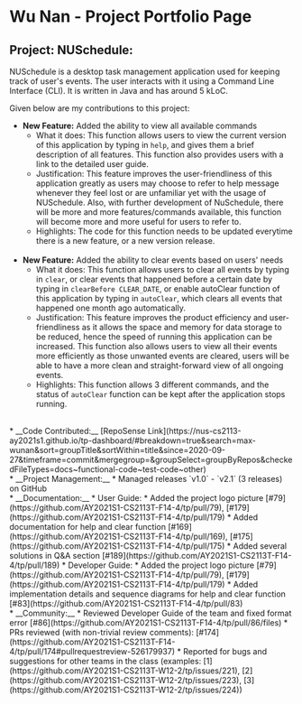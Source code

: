 # Wu Nan - Project Portfolio Page

## Project: NUSchedule:

NUSchedule is a desktop task management application used for keeping track of user's events. The user interacts with it 
using a Command Line Interface (CLI). It is written in Java and has around 5 kLoC.

Given below are my contributions to this project:

* __New Feature:__ Added the ability to view all available commands
    * What it does: This function allows users to view the current version of this application by typing in `help`, and gives them a brief 
    description of all features. This function also provides users with a link to the detailed user guide.
    * Justification: This feature improves the user-friendliness of this application greatly as users may choose to 
    refer to help message whenever they feel lost or are unfamiliar yet with the usage of NUSchedule. Also, with further
    development of NuSchedule, there will be more and more features/commands available, this function will become more 
    and more useful for users to refer to.
    * Highlights: The code for this function needs to be updated everytime there is a new feature, or a new version release.
    <br>
* __New Feature:__ Added the ability to clear events based on users' needs
    * What it does:  This function allows users to clear all events by typing in `clear`, or clear events that happened 
    before a certain date by typing in `clearBefore CLEAR_DATE`, or enable autoClear function of this application by
    typing in `autoClear`, which clears all events that happened one month ago automatically.
    * Justification: This feature improves the product efficiency and user-friendliness as it allows the space and memory
    for data storage to be reduced, hence the speed of running this application can be increased. This function also 
    allows users to view all their events more efficiently as those unwanted events are cleared, users will be able to
    have a more clean and straight-forward view of all ongoing events.
    * Highlights: This function allows 3 different commands, and the status of `autoClear` function can be kept after
    the application stops running.
<br>
* __Code Contributed:__ [RepoSense Link](https://nus-cs2113-ay2021s1.github.io/tp-dashboard/#breakdown=true&search=max-wunan&sort=groupTitle&sortWithin=title&since=2020-09-27&timeframe=commit&mergegroup=&groupSelect=groupByRepos&checkedFileTypes=docs~functional-code~test-code~other)
<br>
* __Project Management:__
    * Managed releases `v1.0` - `v2.1` (3 releases) on GitHub
<br>
* __Documentation:__
    * User Guide:
        * Added the project logo picture [#79](https://github.com/AY2021S1-CS2113T-F14-4/tp/pull/79), [#179](https://github.com/AY2021S1-CS2113T-F14-4/tp/pull/179)
        * Added documentation for help and clear function [#169](https://github.com/AY2021S1-CS2113T-F14-4/tp/pull/169), [#175](https://github.com/AY2021S1-CS2113T-F14-4/tp/pull/175)
        * Added several solutions in Q&A section [#189](https://github.com/AY2021S1-CS2113T-F14-4/tp/pull/189)
    * Developer Guide:
        * Added the project logo picture [#79](https://github.com/AY2021S1-CS2113T-F14-4/tp/pull/79), [#179](https://github.com/AY2021S1-CS2113T-F14-4/tp/pull/179)
        * Added implementation details and sequence diagrams for help and clear function [#83](https://github.com/AY2021S1-CS2113T-F14-4/tp/pull/83)
<br>
* __Community:__
    * Reviewed Developer Guide of the team and fixed format error [#86](https://github.com/AY2021S1-CS2113T-F14-4/tp/pull/86/files)
    * PRs reviewed (with non-trivial review comments): [#174](https://github.com/AY2021S1-CS2113T-F14-4/tp/pull/174#pullrequestreview-526179937)
    * Reported for bugs and suggestions for other teams in the class (examples: [1](https://github.com/AY2021S1-CS2113T-W12-2/tp/issues/221), [2](https://github.com/AY2021S1-CS2113T-W12-2/tp/issues/223), [3](https://github.com/AY2021S1-CS2113T-W12-2/tp/issues/224))

    